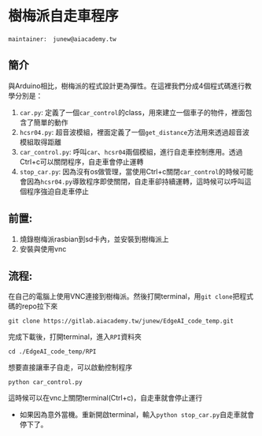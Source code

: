 # 樹梅派自走車程序

```
maintainer:　junew@aiacademy.tw
```

## 簡介
與Arduino相比，樹梅派的程式設計更為彈性。在這裡我們分成4個程式碼進行教學分別是：
1. `car.py`: 定義了一個`car_control`的class，用來建立一個車子的物件，裡面包含了簡單的動作
2. `hcsr04.py`: 超音波模組，裡面定義了一個`get_distance`方法用來透過超音波模組取得距離
3. `car_control.py`: 呼叫`car`、`hcsr04`兩個模組，進行自走車控制應用。透過Ctrl+c可以關閉程序，自走車會停止運轉
4. `stop_car.py`: 因為沒有os做管理，當使用Ctrl+c關閉`car_control`的時候可能會因為`hcsr04.py`導致程序即使關閉，自走車卻持續運轉，這時候可以呼叫這個程序強迫自走車停止

## 前置:
1. 燒錄樹梅派rasbian到sd卡內，並安裝到樹梅派上
2. 安裝與使用vnc

## 流程:
在自己的電腦上使用VNC連接到樹梅派。然後打開terminal，用`git clone`把程式碼的repo拉下來

```
git clone https://gitlab.aiacademy.tw/junew/EdgeAI_code_temp.git
```

完成下載後，打開terminal，進入`RPI`資料夾
```
cd ./EdgeAI_code_temp/RPI
```

想要直接讓車子自走，可以啟動控制程序
```
python car_control.py
```
這時候可以在vnc上關閉terminal(Ctrl+c)，自走車就會停止運行
- 如果因為意外當機。重新開啟terminal，輸入`python stop_car.py`自走車就會停下了。